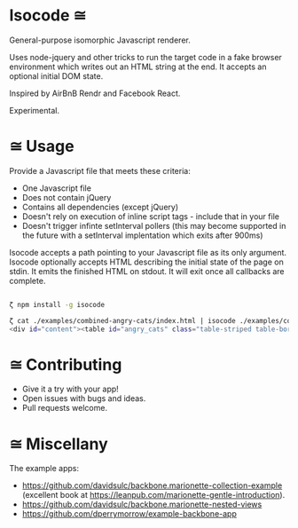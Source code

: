 Isocode ≅
=========

General-purpose isomorphic Javascript renderer.

Uses node-jquery and other tricks to run the target code in a fake browser environment which writes out an HTML string at the end. It accepts an optional initial DOM state.

Inspired by AirBnB Rendr and Facebook React.

Experimental.

≅ Usage
=======

Provide a Javascript file that meets these criteria:
* One Javascript file
* Does not contain jQuery
* Contains all dependencies (except jQuery)
* Doesn't rely on execution of inline script tags - include that in your file
* Doesn't trigger infinte setInterval pollers (this may become supported in the future with a setInterval implentation which exits after 900ms)

Isocode accepts a path pointing to your Javascript file as its only argument.
Isocode optionally accepts HTML describing the initial state of the page on stdin. It emits the finished HTML on stdout. It will exit once all callbacks are complete.

```bash

ζ npm install -g isocode

ζ cat ./examples/combined-angry-cats/index.html | isocode ./examples/combined-angry-cats/application.js
<div id="content"><table id="angry_cats" class="table-striped table-bordered"><thead><tr class="header"><th>Rank</th><th>Votes</th><th>Name</th><th>Image</th><th></th><th></th></tr></thead><tbody><tr class="angry_cat"><td>1</td><td>0</td><td>Wet Cat</td><td><img src="assets/images/cat2.jpg" class="angry_cat_pic" /></td><td><div class="rank_up"><img src="assets/images/up.gif" /></div><div class="rank_down"><img src="assets/images/down.gif" /></div></td><td><a href="#" class="disqualify">Disqualify</a></td></tr><tr class="angry_cat"><td>2</td><td>0</td><td>Bitey Cat</td><td><img src="assets/images/cat1.jpg" class="angry_cat_pic" /></td><td><div class="rank_up"><img src="assets/images/up.gif" /></div><div class="rank_down"><img src="assets/images/down.gif" /></div></td><td><a href="#" class="disqualify">Disqualify</a></td></tr><tr class="angry_cat"><td>3</td><td>0</td><td>Surprised Cat</td><td><img src="assets/images/cat3.jpg" class="angry_cat_pic" /></td><td><div class="rank_up"><img src="assets/images/up.gif" /></div><div class="rank_down"><img src="assets/images/down.gif" /></div></td><td><a href="#" class="disqualify">Disqualify</a></td></tr><tr class="angry_cat"><td>4</td><td>0</td><td>Cranky Cat</td><td><img src="assets/images/cat4.jpg" class="angry_cat_pic" /></td><td><div class="rank_up"><img src="assets/images/up.gif" /></div><div class="rank_down"><img src="assets/images/down.gif" /></div></td><td><a href="#" class="disqualify">Disqualify</a></td></tr></tbody></table></div>
```

≅ Contributing
==============

* Give it a try with your app!
* Open issues with bugs and ideas.
* Pull requests welcome.


≅ Miscellany
============

The example apps:
* https://github.com/davidsulc/backbone.marionette-collection-example (excellent book at https://leanpub.com/marionette-gentle-introduction).
* https://github.com/davidsulc/backbone.marionette-nested-views
* https://github.com/dperrymorrow/example-backbone-app
